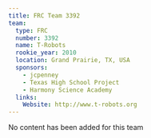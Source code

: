```yaml
---
title: FRC Team 3392
team:
  type: FRC
  number: 3392
  name: T-Robots
  rookie_year: 2010
  location: Grand Prairie, TX, USA
  sponsors:
    - jcpenney
    - Texas High School Project
    - Harmony Science Academy
  links:
    Website: http://www.t-robots.org
---
```

No content has been added for this team